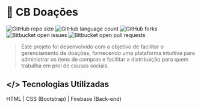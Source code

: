 # 🤲 CB Doações

![GitHub repo size](https://img.shields.io/github/repo-size/CesarMafra/cb-doacoes?style=for-the-badge)
![GitHub language count](https://img.shields.io/github/languages/count/CesarMafra/cb-doacoes?style=for-the-badge)
![GitHub forks](https://img.shields.io/github/forks/CesarMafra/cb-doacoes?style=for-the-badge)
![Bitbucket open issues](https://img.shields.io/bitbucket/issues/CesarMafra/cb-doacoes?style=for-the-badge)
![Bitbucket open pull requests](https://img.shields.io/bitbucket/pr-raw/CesarMafra/cb-doacoes?style=for-the-badge)

> Este projeto foi desenvolvido com o objetivo de facilitar o gerenciamento de doações, fornecendo uma plataforma intuitiva para administrar os itens de compras e facilitar a distribuição para quem trabalha em prol de causas sociais.

## </> Tecnologias Utilizadas

HTML | 
CSS (Bootstrap) |
Firebase (Back-end)